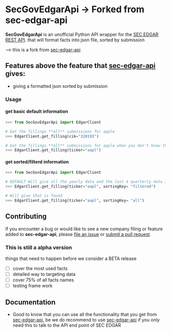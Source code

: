 # SecGovEdgarApi -> Forked from sec-edgar-api

<!---
[![Tests](https://github.com/jadchaar/sec-edgar-api/actions/workflows/continuous_integration.yml/badge.svg)](https://github.com/jadchaar/sec-edgar-api/actions/workflows/continuous_integration.yml)
[![Documentation Status](https://readthedocs.org/projects/sec-edgar-api/badge/?version=latest)](https://sec-edgar-api.readthedocs.io/en/latest/?badge=latest)
[![codecov](https://codecov.io/gh/jadchaar/sec-edgar-api/branch/main/graph/badge.svg?token=0WLWU3SZKE)](https://codecov.io/gh/jadchaar/sec-edgar-api)
[![PyPI Version](https://img.shields.io/pypi/v/sec-edgar-api.svg)](https://pypi.org/project/sec-edgar-api/)
[![Supported Python Versions](https://img.shields.io/pypi/pyversions/sec-edgar-api.svg)](https://pypi.org/project/sec-edgar-api/)
[![License](https://img.shields.io/pypi/l/sec-edgar-api.svg)](https://pypi.org/project/sec-edgar-api/)
[![Code Style: Black](https://img.shields.io/badge/code%20style-black-000000.svg)](https://github.com/python/black)
-->

**SecGovEdgarApi** is an unofficial Python API wrapper for the [SEC EDGAR REST API](https://www.sec.gov/edgar/sec-api-documentation). that will format facts into json file, sorted by submission

--> this is a fork from [sec-edgar-api](https://github.com/jadchaar/sec-edgar-api)

## Features above the feature that [sec-edgar-api](https://github.com/jadchaar/sec-edgar-api) gives:

- giving a formatted json sorted by submission

<!---
## Quick Start

### Installation

not there yet -> but you can install the one before the fork

-->

### Usage

#### get basic default information

```python
>>> from SecGovEdgarApi import EdgarClient

# Get the fillings **all** submissions for apple
>>> EdgarClient.get_filling(cik="320193")

# Get the fillings **all** submissions for apple when you don't know the cik
>>> EdgarClient.get_filling(ticker="aapl")
```

#### get sorted/filterd information

```python
>>> from SecGovEdgarApi import EdgarClient

# DEFAULT Will give all the yearly data and the last 4 quarterly data 10-Q
>>> EdgarClient.get_filling(ticker="aapl", sortingKey= "filtered")

# Will give that is found
>>> EdgarClient.get_filling(ticker="aapl", sortingKey= "all")
```

## Contributing

If you encounter a bug or would like to see a new company filing or feature added to **sec-edgar-api**, please [file an issue](https://github.com/jadchaar/sec-edgar-api/issues) or [submit a pull request](https://help.github.com/en/articles/creating-a-pull-request).

### This is still a alpha version

things that need to happen before we consider a BETA release

- [ ] cover the most used facts
- [ ] detailed way to targeting data
- [ ] cover 75% of all facts names
- [ ] testing frame work

## Documentation

- Good to know that you can use all the functionality that you get from [sec-edgar-api](https://github.com/jadchaar/sec-edgar-api), be we do recommend to use [sec-edgar-api](https://github.com/jadchaar/sec-edgar-api) if you only need this to talk to the API end point of SEC EDGAR
